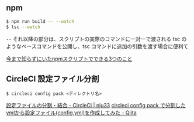 ## npm
```bash
$ npm run build -- --watch
$ tsc --watch
```
`--` それ以降の部分は、スクリプトの実際のコマンドに一対一で渡される
tsc のようなベースコマンドを公開し、tsc コマンドに追加の引数を渡す場合に便利て

[今まで知らずにいたnpmスクリプトでできる3つのこと](https://www.twilio.com/blog/npm-scripts-jp)


## CircleCI 設定ファイル分割
```
$ circleci config pack <ディレクトリ名>
```
[設定ファイルの分割・結合 - CircleCI | nju33](https://nju33.com/notes/circleci/articles/%E8%A8%AD%E5%AE%9A%E3%83%95%E3%82%A1%E3%82%A4%E3%83%AB%E3%81%AE%E5%88%86%E5%89%B2%E3%83%BB%E7%B5%90%E5%90%88#%E8%A8%AD%E5%AE%9A%E3%83%95%E3%82%A1%E3%82%A4%E3%83%AB%E3%81%AE%E5%88%86%E5%89%B2%E3%83%BB%E7%B5%90%E5%90%88)
[circleci config pack で分割したymlから設定ファイル(config.yml)を作成してみた - Qiita](https://qiita.com/grasswake/items/69c0f639e9f16e58c1dc)

